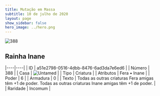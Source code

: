 ```yaml
---
title: Mutação em Massa
subtitle: 10 de julho de 2020
layout: page
show_sidebar: false
hero_image: ../hero.png
---
```


![388](https://cdn.keyforgegame.com/media/card_front/pt/479_388_F69VCQPX95RV_pt.png)

## Rainha Inane

|----|----|
| ID | a51e2798-0516-4dbb-8476-6ad3da7e6ed6 |
| Número | 388 |
| Casa | ![Untamed](https://archonarcana.com/images/thumb/b/bd/Untamed.png/22px-Untamed.png "Indomados") |
| Tipo | Criatura |
| Atributos | Fera • Inane |
| Poder | 6 |
| Armadura | 0 |
| Texto | Todas as outras criaturas Fera amigas têm +1 de poder. Todas as outras criaturas Inane amigas têm +1 de poder. |
| Raridade | Incomum |

